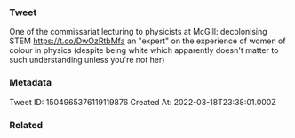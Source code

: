 ### Tweet
One of the commissariat lecturing to physicists at McGill: decolonising STEM https://t.co/DwOzRtbMfa an "expert" on the experience of women of colour in physics (despite being white which apparently doesn't matter to such understanding unless you're not her)

### Metadata
Tweet ID: 1504965376119119876
Created At: 2022-03-18T23:38:01.000Z

### Related

